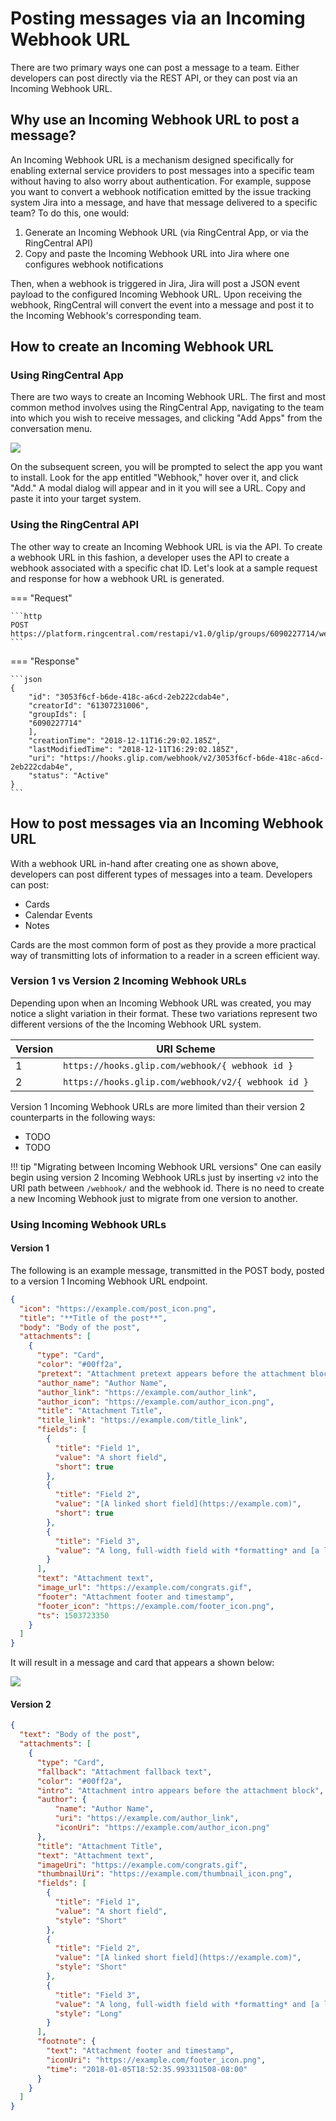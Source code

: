 # Posting messages via an Incoming Webhook URL

There are two primary ways one can post a message to a team. Either developers can post directly via the REST API, or they can post via an Incoming Webhook URL.

## Why use an Incoming Webhook URL to post a message?

An Incoming Webhook URL is a mechanism designed specifically for enabling external service providers to post messages into a specific team without having to also worry about authentication. For example, suppose you want to convert a webhook notification emitted by the issue tracking system Jira into a message, and have that message delivered to a specific team? To do this, one would:

1. Generate an Incoming Webhook URL (via RingCentral App, or via the RingCentral API)
2. Copy and paste the Incoming Webhook URL into Jira where one configures webhook notifications

Then, when a webhook is triggered in Jira, Jira will post a JSON event payload to the configured Incoming Webhook URL. Upon receiving the webhook, RingCentral will convert the event into a message and post it to the Incoming Webhook's corresponding team. 

## How to create an Incoming Webhook URL

### Using RingCentral App

There are two ways to create an Incoming Webhook URL. The first and most common method involves using the RingCentral App, navigating to the team into which you wish to receive messages, and clicking "Add Apps" from the conversation menu.

<img src="../add-apps.png" class="img-fluid">

On the subsequent screen, you will be prompted to select the app you want to install. Look for the app entitled "Webhook," hover over it, and click "Add." A modal dialog will appear and in it you will see a URL. Copy and paste it into your target system.

### Using the RingCentral API

The other way to create an Incoming Webhook URL is via the API. To create a webhook URL in this fashion, a developer uses the API to create a webhook associated with a specific chat ID. Let's look at a sample request and response for how a webhook URL is generated.

=== "Request"

	```http
	POST https://platform.ringcentral.com/restapi/v1.0/glip/groups/6090227714/webhooks
	```

=== "Response"

	```json 
	{
	    "id": "3053f6cf-b6de-418c-a6cd-2eb222cdab4e",
	    "creatorId": "61307231006",
	    "groupIds": [
		"6090227714"
	    ],
	    "creationTime": "2018-12-11T16:29:02.185Z",
	    "lastModifiedTime": "2018-12-11T16:29:02.185Z",
	    "uri": "https://hooks.glip.com/webhook/v2/3053f6cf-b6de-418c-a6cd-2eb222cdab4e",
	    "status": "Active"
	}
	```

## How to post messages via an Incoming Webhook URL

With a webhook URL in-hand after creating one as shown above, developers can post different types of messages into a team. Developers can post:

* Cards
* Calendar Events
* Notes

Cards are the most common form of post as they provide a more practical way of transmitting lots of information to a reader in a screen efficient way.

### Version 1 vs Version 2 Incoming Webhook URLs

Depending upon when an Incoming Webhook URL was created, you may notice a slight variation in their format. These two variations represent two different versions of the the Incoming Webhook URL system.

| Version | URI Scheme |
|-|-|
| 1 | `https://hooks.glip.com/webhook/{ webhook id }` | 
| 2 | `https://hooks.glip.com/webhook/v2/{ webhook id }` | 

Version 1 Incoming Webhook URLs are more limited than their version 2 counterparts in the following ways:

* TODO
* TODO

!!! tip "Migrating between Incoming Webhook URL versions"
    One can easily begin using version 2 Incoming Webhook URLs just by inserting `v2` into the URI path between `/webhook/` and the webhook id. There is no need to create a new Incoming Webhook just to migrate from one version to another.

### Using Incoming Webhook URLs

#### Version 1

The following is an example message, transmitted in the POST body, posted to a version 1 Incoming Webhook URL endpoint.

```json
{
  "icon": "https://example.com/post_icon.png",
  "title": "**Title of the post**",
  "body": "Body of the post",
  "attachments": [
    {
      "type": "Card",
      "color": "#00ff2a",
      "pretext": "Attachment pretext appears before the attachment block",
      "author_name": "Author Name",
      "author_link": "https://example.com/author_link",
      "author_icon": "https://example.com/author_icon.png",
      "title": "Attachment Title",
      "title_link": "https://example.com/title_link",
      "fields": [
        {
          "title": "Field 1",
          "value": "A short field",
          "short": true
        },
        {
          "title": "Field 2",
          "value": "[A linked short field](https://example.com)",
          "short": true
        },
        {
          "title": "Field 3",
          "value": "A long, full-width field with *formatting* and [a link](https://example.com)"
        }
      ],
      "text": "Attachment text",
      "image_url": "https://example.com/congrats.gif",
      "footer": "Attachment footer and timestamp",
      "footer_icon": "https://example.com/footer_icon.png",
      "ts": 1503723350
    }
  ]
}
```

It will result in a message and card that appears a shown below:

<img src="../../../img/post_attachment_demo.png" class="img-fluid" style="max-width: 400px">

#### Version 2

```json
{
  "text": "Body of the post",
  "attachments": [
    {
      "type": "Card",
      "fallback": "Attachment fallback text",
      "color": "#00ff2a",
      "intro": "Attachment intro appears before the attachment block",
      "author": {
          "name": "Author Name",
          "uri": "https://example.com/author_link",
          "iconUri": "https://example.com/author_icon.png"
      },
      "title": "Attachment Title",
      "text": "Attachment text",
      "imageUri": "https://example.com/congrats.gif",
      "thumbnailUri": "https://example.com/thumbnail_icon.png",
      "fields": [
        {
          "title": "Field 1",
          "value": "A short field",
          "style": "Short"
        },
        {
          "title": "Field 2",
          "value": "[A linked short field](https://example.com)",
          "style": "Short"
        },
        {
          "title": "Field 3",
          "value": "A long, full-width field with *formatting* and [a link](https://example.com)",
          "style": "Long"
        }
      ],
      "footnote": {
        "text": "Attachment footer and timestamp",
        "iconUri": "https://example.com/footer_icon.png",
        "time": "2018-01-05T18:52:35.993311508-08:00"
      }
    }
  ]
}
```
